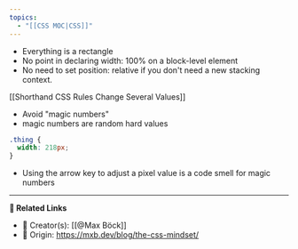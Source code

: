 ```yaml
---
topics:
  - "[[CSS MOC|CSS]]"
---
```


- Everything is a rectangle
- No point in declaring width: 100% on a block-level element
- No need to set position: relative if you don't need a new stacking context.

[[Shorthand CSS Rules Change Several Values]]

- Avoid "magic numbers"
- magic numbers are random hard values
```css
.thing {
  width: 218px;
}
```
- Using the arrow key to adjust a pixel value is a code smell for magic numbers


---

**🤝 Related Links**

- 👤 Creator(s): [[@Max Böck]] 
- 🔮 Origin: https://mxb.dev/blog/the-css-mindset/
